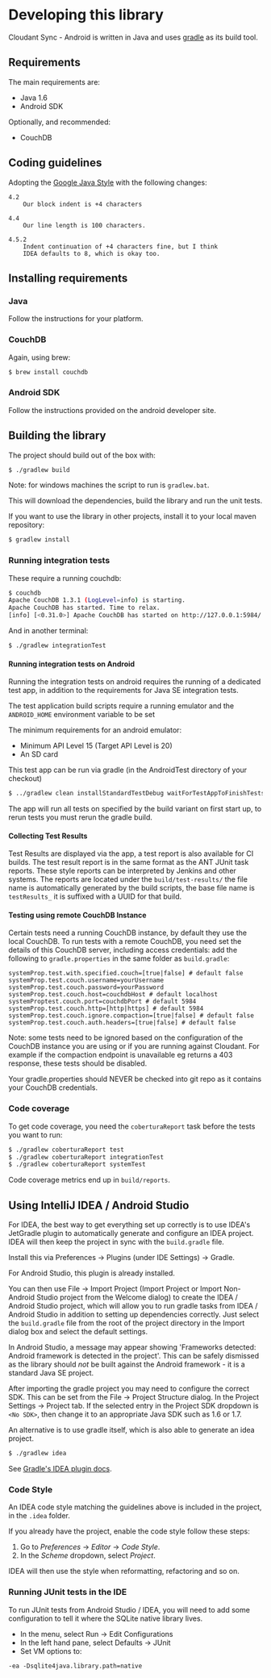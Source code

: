 # Developing this library

Cloudant Sync - Android is written in Java and uses
[gradle](http://www.gradle.org) as its build tool.

## Requirements

The main requirements are:

* Java 1.6
* Android SDK

Optionally, and recommended:

* CouchDB

## Coding guidelines

Adopting the [Google Java Style](https://google-styleguide.googlecode.com/svn/trunk/javaguide.html)
with the following changes:

```
4.2 
    Our block indent is +4 characters

4.4
    Our line length is 100 characters.

4.5.2
    Indent continuation of +4 characters fine, but I think 
    IDEA defaults to 8, which is okay too.
```

## Installing requirements

### Java

Follow the instructions for your platform.


### CouchDB

Again, using brew:

```bash
$ brew install couchdb
```

### Android SDK

Follow the instructions provided on the android developer site.

## Building the library

The project should build out of the box with:

```bash
$ ./gradlew build
```

Note: for windows machines the script to run is `gradlew.bat`.

This will download the dependencies, build the library and run the unit
tests.

If you want to use the library in other projects, install it to your local
maven repository:

```bash
$ gradlew install
```

### Running integration tests

These require a running couchdb:

```bash
$ couchdb
Apache CouchDB 1.3.1 (LogLevel=info) is starting.
Apache CouchDB has started. Time to relax.
[info] [<0.31.0>] Apache CouchDB has started on http://127.0.0.1:5984/
```

And in another terminal:

```bash
$ ./gradlew integrationTest
```

#### Running integration tests on Android


Running the integration tests on android requires the running of a dedicated test app,
in addition to the requirements for Java SE integration tests. 

The test application build scripts require a running emulator and the ```ANDROID_HOME```
 environment variable to be set

The minimum requirements for an android emulator:

* Minimum API Level 15 (Target API Level is 20)
* An SD card

This test app can be run via gradle (in the AndroidTest directory of your checkout)


```bash
$ ../gradlew clean installStandardTestDebug waitForTestAppToFinishTests
```
The app will run all tests on specified by the build variant on first start up, to rerun tests
you must rerun the gradle build.

#### Collecting Test Results

Test Results are displayed via the app, a test report is also available for CI builds.
The test result report is in the same format as the ANT JUnit task reports. These style reports can be interpreted by 
Jenkins and other systems.  The reports are located under the ``` build/test-results/ ``` the file name is automatically generated 
by the build scripts, the base file name is ```testResults_``` it is suffixed with a UUID for that build.


#### Testing using remote CouchDB Instance

Certain tests need a running CouchDB instance, by default they use the local
CouchDB. To run tests with a remote CouchDB, you need set the details of this CouchDB server, including access credentials: add the following to `gradle.properties` in the same folder as
`build.gradle`:

```
systemProp.test.with.specified.couch=[true|false] # default false
systemProp.test.couch.username=yourUsername 
systemProp.test.couch.password=yourPassword
systemProp.test.couch.host=couchdbHost # default localhost
systemProptest.couch.port=couchdbPort # default 5984
systemProp.test.couch.http=[http|https] # default 5984
systemProp.test.couch.ignore.compaction=[true|false] # default false
systemProp.test.couch.auth.headers=[true|false] # default false
```
Note: some tests need to be ignored based on the configuration of the CouchDB instance you are using or if you are running against Cloudant. For example if the compaction endpoint is unavailable eg returns a 403 response, these tests should be disabled. 

Your gradle.properties should NEVER be checked into git repo as it contains your CouchDB credentials.

### Code coverage

To get code coverage, you need the `coberturaReport` task before the tests you want to run:

```bash
$ ./gradlew coberturaReport test
$ ./gradlew coberturaReport integrationTest
$ ./gradlew coberturaReport systemTest
```

Code coverage metrics end up in `build/reports`.

## Using IntelliJ IDEA / Android Studio

For IDEA, the best way to get everything set up correctly is to use
IDEA's JetGradle plugin to automatically generate and configure an
IDEA project. IDEA will then keep the project in sync with the
`build.gradle` file.

Install this via Preferences -> Plugins (under IDE Settings) -> Gradle.

For Android Studio, this plugin is already installed.

You can then use File -> Import Project (Import Project or Import
Non-Android Studio project from the Welcome dialog) to create the IDEA
/ Android Studio project, which will allow you to run gradle tasks
from IDEA / Android Studio in addition to setting up dependencies
correctly. Just select the `build.gradle` file from the root of the
project directory in the Import dialog box and select the default
settings.

In Android Studio, a message may appear showing 'Frameworks detected:
Android framework is detected in the project'. This can be safely
dismissed as the library should *not* be built against the Android
framework - it is a standard Java SE project.

After importing the gradle project you may need to configure the
correct SDK. This can be set from the File -> Project Structure
dialog. In the Project Settings -> Project tab. If the selected entry
in the Project SDK dropdown is `<No SDK>`, then change it to an
appropriate Java SDK such as 1.6 or 1.7.

An alternative is to use gradle itself, which is also able to generate an idea project.

```bash
$ ./gradlew idea
```

See [Gradle's IDEA plugin docs](http://www.gradle.org/docs/current/userguide/idea_plugin.html).

### Code Style

An IDEA code style matching the guidelines above is included in the project,
in the `.idea` folder.

If you already have the project, enable the code style follow these steps:

1. Go to _Preferences_ -> _Editor_ -> _Code Style_.
2. In the _Scheme_ dropdown, select _Project_.

IDEA will then use the style when reformatting, refactoring and so on.


### Running JUnit tests in the IDE

To run JUnit tests from Android Studio / IDEA, you will need to add some configuration to tell it
where the SQLite native library lives.

* In the menu, select Run -> Edit Configurations
* In the left hand pane, select Defaults -> JUnit
* Set VM options to:
```
-ea -Dsqlite4java.library.path=native
```

